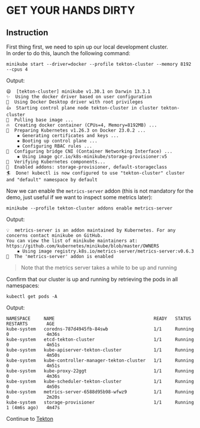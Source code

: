 # GET YOUR HANDS DIRTY

## Instruction
First thing first, we need to spin up our local development cluster.  
In order to do this, launch the following command:  
```console
minikube start --driver=docker --profile tekton-cluster --memory 8192 --cpus 4
```  

Output:
```console
😄  [tekton-cluster] minikube v1.30.1 on Darwin 13.3.1
✨  Using the docker driver based on user configuration
📌  Using Docker Desktop driver with root privileges
👍  Starting control plane node tekton-cluster in cluster tekton-cluster
🚜  Pulling base image ...
🔥  Creating docker container (CPUs=4, Memory=8192MB) ...
🐳  Preparing Kubernetes v1.26.3 on Docker 23.0.2 ...
    ▪ Generating certificates and keys ...
    ▪ Booting up control plane ...
    ▪ Configuring RBAC rules ...
🔗  Configuring bridge CNI (Container Networking Interface) ...
    ▪ Using image gcr.io/k8s-minikube/storage-provisioner:v5
🔎  Verifying Kubernetes components...
🌟  Enabled addons: storage-provisioner, default-storageclass
🏄  Done! kubectl is now configured to use "tekton-cluster" cluster and "default" namespace by default
```

Now we can enable the `metrics-server` addon (this is not mandatory for the demo, just useful if we want to inspect some metrics later):
```console
minikube --profile tekton-cluster addons enable metrics-server
```  

Output:
```console
💡  metrics-server is an addon maintained by Kubernetes. For any concerns contact minikube on GitHub.
You can view the list of minikube maintainers at: https://github.com/kubernetes/minikube/blob/master/OWNERS
    ▪ Using image registry.k8s.io/metrics-server/metrics-server:v0.6.3
🌟  The 'metrics-server' addon is enabled
```  
>Note that the metrics server takes a while to be up and running

Confirm that our cluster is up and running by retrieving the pods in all namespaces:
```console
kubectl get pods -A
```  
Output:
```console
NAMESPACE     NAME                                     READY   STATUS    RESTARTS       AGE
kube-system   coredns-787d4945fb-84swb                 1/1     Running   0              4m36s
kube-system   etcd-tekton-cluster                      1/1     Running   0              4m51s
kube-system   kube-apiserver-tekton-cluster            1/1     Running   0              4m50s
kube-system   kube-controller-manager-tekton-cluster   1/1     Running   0              4m51s
kube-system   kube-proxy-22ggt                         1/1     Running   0              4m36s
kube-system   kube-scheduler-tekton-cluster            1/1     Running   0              4m50s
kube-system   metrics-server-6588d95b98-wfwz9          1/1     Running   0              2m20s
kube-system   storage-provisioner                      1/1     Running   1 (4m6s ago)   4m47s
```  

Continue to [Tekton](04-tekton.md)
